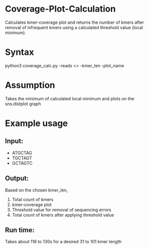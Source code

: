 # Coverage-Plot-Calculation

Calculates kmer-coverage plot and returns the number of kmers after removal of infrequent kmers using a calculated threshold value (local minimum). 

# Syntax
python3 coverage_calc.py -reads <<read file>> -kmer_len <insert desired length of kmer> -plot_name <kmer-coverage plot name>
  
# Assumption
Takes the minimum of calculated local minimum and plots on the sns.distplot graph
  
# Example usage
## Input:
- ATGCTAG
- TGCTAGT
- GCTAGTC

## Output:
Based on the chosen kmer_len,
1) Total count of kmers 
2) kmer-coverage plot 
3) Threshold value for removal of sequencing errors
4) Total count of kmers after applying threshold value

## Run time: 
Takes about 118 to 130s for a desired 31 to 101 kmer length



